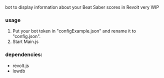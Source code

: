 bot to display information about your Beat Saber scores in Revolt
very WIP

### usage
1. Put your bot token in "configExample.json" and rename it to "config.json".
2. Start Main.js

### dependencies:
- revolt.js
- lowdb